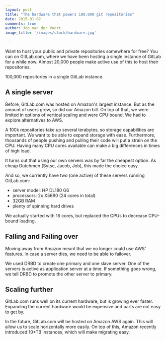 ```yaml
---
layout: post
title: "The hardware that powers 100,000 git repositories"
date: 2015-01-02
comments: true
author: Job van der Voort
image_title: '/images/stock/hardware.jpg'

---
```


Want to host your public and private repositories somewhere for free? You can on GitLab.com, where we have been hosting a single instance of GitLab for a while now. Almost 20,000 people make active use of this to host their
repositories.

100,000 repositories in a single GitLab instance.

<!-- more -->

## A single server

Before, GitLab.com was hosted on Amazon's largest instance.
But as the amount of users grew, so did our Amazon bill.
On top of that, we were limited in options of vertical scaling and were CPU bound.
We had to explore alternatives to AWS.

A 100k repositories take up several terabytes, so storage capabilities are important.
We want to be able to expand storage with ease.
Furthermore, thousands of people pushing and pulling their code will put a strain on the CPU.
Having many CPU cores available can make a big differences in times of high load.

It turns out that using our own servers was by far the cheapest option.
As cheap Dutchmen (Sytse, Jacob, Job), this made the choice easy.

And so,  we currently have two (one active) of these servers running GitLab.com:

- server model: HP DL180 G6
- processors: 2x X5690 (24 cores in total)
- 32GB RAM
- plenty of spinning hard drives

We actually started with 16 cores, but replaced the CPUs to decrease CPU-bound loading.

## Falling and Failing over

Moving away from Amazon meant that we no longer could use AWS' features.
In case a server dies, we need to be able to failover.

We used DRBD to create one primary and one slave server.
One of the servers is active as application server at a time.
If something goes wrong, we tell DRBD to promote the other server to primary.

## Scaling further

GitLab.com runs well on its current hardware, but is growing ever faster.
Expanding the current hardware would be expensive and parts are not easy to get by.

In the future, GitLab.com will be hosted on Amazon AWS again.
This will allow us to scale horizontally more easily.
On top of this, Amazon recently introduced 10+TB instances, which will make migrating easy.
